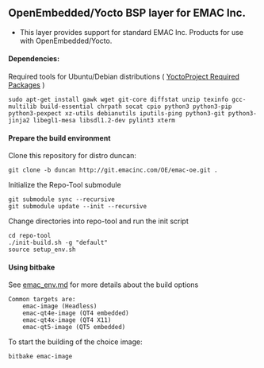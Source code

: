 ## OpenEmbedded/Yocto BSP layer for EMAC Inc.

- This layer provides support for standard EMAC Inc. Products for use with OpenEmbedded/Yocto.

#### Dependencies:

Required tools for Ubuntu/Debian distributions ( [YoctoProject Required Packages](https://www.yoctoproject.org/docs/current/ref-manual/ref-manual.html#ubuntu-packages) )
```
sudo apt-get install gawk wget git-core diffstat unzip texinfo gcc-multilib build-essential chrpath socat cpio python3 python3-pip python3-pexpect xz-utils debianutils iputils-ping python3-git python3-jinja2 libegl1-mesa libsdl1.2-dev pylint3 xterm
```

#### Prepare the build environment

Clone this repository for distro duncan:
```
git clone -b duncan http://git.emacinc.com/OE/emac-oe.git .
```

Initialize the Repo-Tool submodule

```
git submodule sync --recursive
git submodule update --init --recursive
```

Change directories into repo-tool and run the init script

```
cd repo-tool
./init-build.sh -g "default"
source setup_env.sh
````

#### Using bitbake

See [emac_env.md](http://git.emacinc.com/OE/repo-tool/-/blob/master/emac_env.md) for more details about the build options

```
Common targets are:
    emac-image (Headless)
    emac-qt4e-image (QT4 embedded)
    emac-qt4x-image (QT4 X11)
    emac-qt5-image (QT5 embedded)
```
To start the building of the choice image:
```
bitbake emac-image
```
